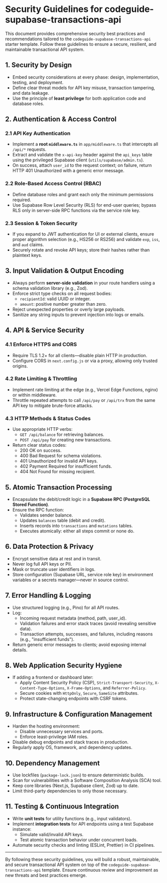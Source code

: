 # Security Guidelines for codeguide-supabase-transactions-api

This document provides comprehensive security best practices and recommendations tailored to the `codeguide-supabase-transactions-api` starter template. Follow these guidelines to ensure a secure, resilient, and maintainable transactional API system.

## 1. Security by Design

- Embed security considerations at every phase: design, implementation, testing, and deployment.  
- Define clear threat models for API key misuse, transaction tampering, and data leakage.  
- Use the principle of **least privilege** for both application code and database roles.  

## 2. Authentication & Access Control

### 2.1 API Key Authentication

- Implement a **root `middleware.ts`** in `app/middleware.ts` that intercepts all `/api/*` requests.  
- Extract and validate the `x-api-key` header against the `api_keys` table using the privileged Supabase client (`utils/supabase/admin.ts`).  
- On success, attach `user_id` to the request context; on failure, return HTTP 401 Unauthorized with a generic error message.  

### 2.2 Role-Based Access Control (RBAC)

- Define database roles and grant each only the minimum permissions required.  
- Use Supabase Row Level Security (RLS) for end-user queries; bypass RLS only in server-side RPC functions via the service role key.  

### 2.3 Session & Token Security

- If you expand to JWT authentication for UI or external clients, ensure proper algorithm selection (e.g., HS256 or RS256) and validate `exp`, `iss`, and `aud` claims.  
- Securely rotate and revoke API keys; store their hashes rather than plaintext keys.  

## 3. Input Validation & Output Encoding

- Always perform **server-side validation** in your route handlers using a schema validation library (e.g., Zod).  
- Enforce strict type checks on all request bodies:  
  - `recipientId`: valid UUID or integer.  
  - `amount`: positive number greater than zero.  
- Reject unexpected properties or overly large payloads.  
- Sanitize any string inputs to prevent injection into logs or emails.  

## 4. API & Service Security

### 4.1 Enforce HTTPS and CORS

- Require TLS 1.2+ for all clients—disable plain HTTP in production.  
- Configure CORS in `next.config.js` or via a proxy, allowing only trusted origins.  

### 4.2 Rate Limiting & Throttling

- Implement rate limiting at the edge (e.g., Vercel Edge Functions, nginx) or within middleware.  
- Throttle repeated attempts to call `/api/pay` or `/api/trx` from the same API key to mitigate brute-force attacks.  

### 4.3 HTTP Methods & Status Codes

- Use appropriate HTTP verbs:  
  - `GET /api/balance` for retrieving balances.  
  - `POST /api/pay` for creating new transactions.  
- Return clear status codes:  
  - 200 OK on success.  
  - 400 Bad Request for schema violations.  
  - 401 Unauthorized for invalid API keys.  
  - 402 Payment Required for insufficient funds.  
  - 404 Not Found for missing recipient.  

## 5. Atomic Transaction Processing

- Encapsulate the debit/credit logic in a **Supabase RPC (PostgreSQL Stored Function)**.  
- Ensure the RPC function:  
  - Validates sender balance.  
  - Updates `balances` table (debit and credit).  
  - Inserts records into `transactions` and `mutations` tables.  
  - Executes atomically: either all steps commit or none do.  

## 6. Data Protection & Privacy

- Encrypt sensitive data at rest and in transit.  
- Never log full API keys or PII.  
- Mask or truncate user identifiers in logs.  
- Store configuration (Supabase URL, service role key) in environment variables or a secrets manager—never in source control.  

## 7. Error Handling & Logging

- Use structured logging (e.g., Pino) for all API routes.  
- Log:  
  - Incoming request metadata (method, path, user_id).  
  - Validation failures and error stack traces (avoid revealing sensitive data).  
  - Transaction attempts, successes, and failures, including reasons (e.g., "insufficient funds").  
- Return generic error messages to clients; avoid exposing internal details.  

## 8. Web Application Security Hygiene

- If adding a frontend or dashboard later:  
  - Apply Content Security Policy (CSP), `Strict-Transport-Security`, `X-Content-Type-Options`, `X-Frame-Options`, and `Referrer-Policy`.  
  - Secure cookies with `HttpOnly`, `Secure`, `SameSite` attributes.  
  - Protect state-changing endpoints with CSRF tokens.  

## 9. Infrastructure & Configuration Management

- Harden the hosting environment:  
  - Disable unnecessary services and ports.  
  - Enforce least-privilege IAM roles.  
- Disable debug endpoints and stack traces in production.  
- Regularly apply OS, framework, and dependency updates.  

## 10. Dependency Management

- Use lockfiles (`package-lock.json`) to ensure deterministic builds.  
- Scan for vulnerabilities with a Software Composition Analysis (SCA) tool.  
- Keep core libraries (Next.js, Supabase client, Zod) up to date.  
- Limit third-party dependencies to only those necessary.  

## 11. Testing & Continuous Integration

- Write **unit tests** for utility functions (e.g., input validators).  
- Implement **integration tests** for API endpoints using a test Supabase instance:  
  - Simulate valid/invalid API keys.  
  - Test atomic transaction behavior under concurrent loads.  
- Automate security checks and linting (ESLint, Prettier) in CI pipelines.  

---

By following these security guidelines, you will build a robust, maintainable, and secure transactional API system on top of the `codeguide-supabase-transactions-api` template. Ensure continuous review and improvement as new threats and best practices emerge.